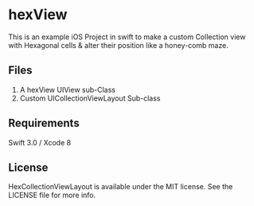 # hexView
This is an example iOS Project in swift to make a custom Collection view with Hexagonal cells &amp; alter their position like a honey-comb maze.
## Files
1. A hexView UIView sub-Class
2. Custom UICollectionViewLayout Sub-class

## Requirements
Swift 3.0 / Xcode 8

## License
HexCollectionViewLayout is available under the MIT license. See the LICENSE file for more info.
